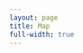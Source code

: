 ```yaml
---
layout: page
title: Map
full-width: true
---
```


<object type="image/svg+xml" data="/svgs/main.txt.svg"> </object>
